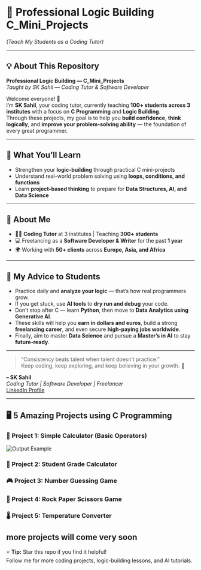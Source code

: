 # 🧠 Professional Logic Building C_Mini_Projects  
*(Teach My Students as a Coding Tutor)*  

---

## 💡 About This Repository  

**Professional Logic Building — C_Mini_Projects**  
*Taught by SK Sahil — Coding Tutor & Software Developer*  

Welcome everyone! 👋  
I’m **SK Sahil**, your coding tutor, currently teaching **100+ students across 3 institutes** with a focus on **C Programming** and **Logic Building**.  
Through these projects, my goal is to help you **build confidence**, **think logically**, and **improve your problem-solving ability** — the foundation of every great programmer.  

---

## 🎯 What You’ll Learn
- Strengthen your **logic-building** through practical C mini-projects  
- Understand real-world problem solving using **loops, conditions, and functions**  
- Learn **project-based thinking** to prepare for **Data Structures, AI, and Data Science**

---

## 💼 About Me
- 🧑‍🏫 **Coding Tutor** at 3 institutes | Teaching **300+ students**  
- 💻 Freelancing as a **Software Developer & Writer** for the past **1 year**  
- 🌍 Working with **50+ clients** across **Europe, Asia, and Africa**  

---

## 🚀 My Advice to Students
- Practice daily and **analyze your logic** — that’s how real programmers grow.  
- If you get stuck, use **AI tools** to **dry run and debug** your code.  
- Don’t stop after C — learn **Python**, then move to **Data Analytics using Generative AI**.  
- These skills will help you **earn in dollars and euros**, build a strong **freelancing career**, and even secure **high-paying jobs worldwide**.  
- Finally, aim to master **Data Science** and pursue a **Master’s in AI** to stay **future-ready**.  

---

> “Consistency beats talent when talent doesn’t practice.”  
Keep coding, keep exploring, and keep believing in your growth. 🌟  

**– SK Sahil**  
*Coding Tutor | Software Developer | Freelancer*  
[LinkedIn Profile](https://linkedin.com/in/programmer-sahil)

---

## 🖥️ 5 Amazing Projects using C Programming  

### 🎯 Project 1: Simple Calculator (Basic Operators)
![Output Example](https://github.com/user-attachments/assets/154a71c1-a622-418d-958b-8c895c3d0bb6)

### 📘 Project 2: Student Grade Calculator

### 🎮 Project 3: Number Guessing Game

### 🧩 Project 4: Rock Paper Scissors Game

### 🌡️ Project 5: Temperature Converter

more projects will come very soon
---

⭐ **Tip:** Star this repo if you find it helpful!  
Follow me for more coding projects, logic-building lessons, and AI tutorials.
